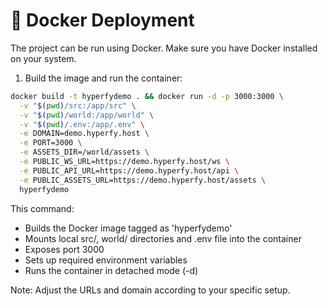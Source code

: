 # 🐳 Docker Deployment

The project can be run using Docker. Make sure you have Docker installed on your system.

1. Build the image and run the container:

```bash
docker build -t hyperfydemo . && docker run -d -p 3000:3000 \
  -v "$(pwd)/src:/app/src" \
  -v "$(pwd)/world:/app/world" \
  -v "$(pwd)/.env:/app/.env" \
  -e DOMAIN=demo.hyperfy.host \
  -e PORT=3000 \
  -e ASSETS_DIR=/world/assets \
  -e PUBLIC_WS_URL=https://demo.hyperfy.host/ws \
  -e PUBLIC_API_URL=https://demo.hyperfy.host/api \
  -e PUBLIC_ASSETS_URL=https://demo.hyperfy.host/assets \
  hyperfydemo
```

This command:

- Builds the Docker image tagged as 'hyperfydemo'
- Mounts local src/, world/ directories and .env file into the container
- Exposes port 3000
- Sets up required environment variables
- Runs the container in detached mode (-d)

Note: Adjust the URLs and domain according to your specific setup.
